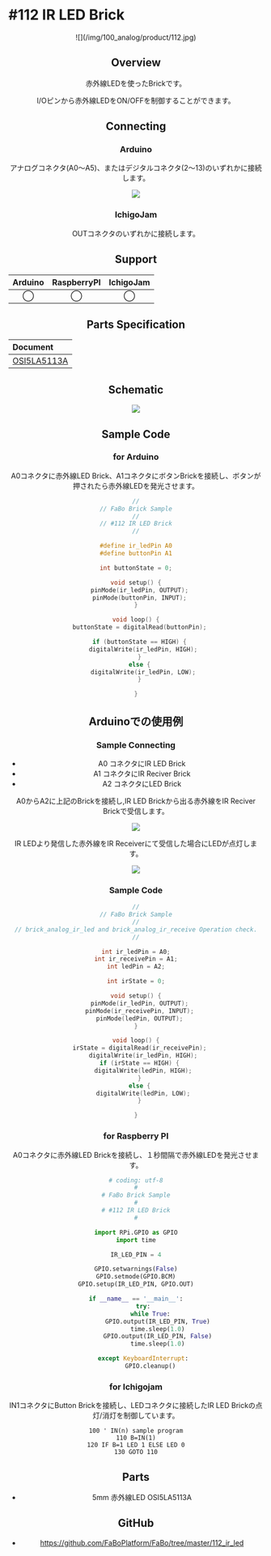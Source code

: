 # #112 IR LED Brick

<center>![](/img/100_analog/product/112.jpg)
<!--COLORME-->

## Overview
赤外線LEDを使ったBrickです。

I/Oピンから赤外線LEDをON/OFFを制御することができます。

## Connecting
### Arduino
アナログコネクタ(A0〜A5)、またはデジタルコネクタ(2〜13)のいずれかに接続します。

![](/img/100_analog/connect/112_ir_connect.jpg)

### IchigoJam
OUTコネクタのいずれかに接続します。

## Support
|Arduino|RaspberryPI|IchigoJam|
|:--:|:--:|:--:|
|◯|◯|◯|

## Parts Specification
| Document |
|:--|
| [OSI5LA5113A](http://akizukidenshi.com/catalog/g/gI-04311/) |

## Schematic
![](/img/100_analog/schematic/112_ir_led.png)

## Sample Code
### for Arduino
A0コネクタに赤外線LED Brick、A1コネクタにボタンBrickを接続し、ボタンが押されたら赤外線LEDを発光させます。
```c
//
// FaBo Brick Sample
//
// #112 IR LED Brick
//

#define ir_ledPin A0
#define buttonPin A1

int buttonState = 0;

void setup() {
  pinMode(ir_ledPin, OUTPUT);
  pinMode(buttonPin, INPUT);
}

void loop() {
  buttonState = digitalRead(buttonPin);

  if (buttonState == HIGH) {
    digitalWrite(ir_ledPin, HIGH);
  }
  else {
    digitalWrite(ir_ledPin, LOW);
  }

}
```

## Arduinoでの使用例
### Sample Connecting
- A0 コネクタにIR LED Brick
- A1 コネクタにIR Reciver Brick
- A2 コネクタにLED Brick

A0からA2に上記のBrickを接続し,IR LED Brickから出る赤外線をIR Reciver Brickで受信します。

![](/img/100_analog/connect/112_ir_connect_2.jpg)

IR LEDより発信した赤外線をIR Receiverにて受信した場合にLEDが点灯します。

![](/img/100_analog/connect/112_ir_connect_lecture_2.jpg)

### Sample Code
```c
//
// FaBo Brick Sample
//
// brick_analog_ir_led and brick_analog_ir_receive Operation check.
//

int ir_ledPin = A0;
int ir_receivePin = A1;
int ledPin = A2;

int irState = 0;

void setup() {
  pinMode(ir_ledPin, OUTPUT);
  pinMode(ir_receivePin, INPUT);
  pinMode(ledPin, OUTPUT);
}

void loop() {
  irState = digitalRead(ir_receivePin);
    digitalWrite(ir_ledPin, HIGH);
  if (irState == HIGH) {
    digitalWrite(ledPin, HIGH);
  }
  else {
    digitalWrite(ledPin, LOW);
  }

}
```

### for Raspberry PI
A0コネクタに赤外線LED Brickを接続し、１秒間隔で赤外線LEDを発光させます。

```python
# coding: utf-8
#
# FaBo Brick Sample
#
# #112 IR LED Brick
#

import RPi.GPIO as GPIO
import time

IR_LED_PIN = 4

GPIO.setwarnings(False)
GPIO.setmode(GPIO.BCM)
GPIO.setup(IR_LED_PIN, GPIO.OUT)

if __name__ == '__main__':
    try:
        while True:
            GPIO.output(IR_LED_PIN, True)
            time.sleep(1.0)
            GPIO.output(IR_LED_PIN, False)
            time.sleep(1.0)

    except KeyboardInterrupt:
        GPIO.cleanup()

```

### for Ichigojam

IN1コネクタにButton Brickを接続し、LEDコネクタに接続したIR LED Brickの点灯/消灯を制御しています。
```
100 ' IN(n) sample program
110 B=IN(1)
120 IF B=1 LED 1 ELSE LED 0
130 GOTO 110
```
## Parts
- 5mm 赤外線LED OSI5LA5113A

## GitHub
- https://github.com/FaBoPlatform/FaBo/tree/master/112_ir_led
